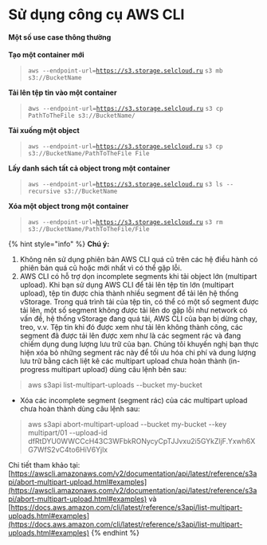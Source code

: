 # Sử dụng công cụ AWS CLI

#### Một số use case thông thường <a href="#sudungcongcuawscli-motsousecasethongthuong" id="sudungcongcuawscli-motsousecasethongthuong"></a>

**Tạo một container mới**

> `aws --endpoint-url=`[`https://s3.storage.selcloud.ru`](https://s3.storage.selcloud.ru/) `s3 mb s3://BucketName`

**Tải lên tệp tin vào một container**

> a`ws --endpoint-url=`[`https://s3.storage.selcloud.ru`](https://s3.storage.selcloud.ru/) `s3 cp PathToTheFile s3://BucketName/`

**Tải xuống một object**&#x20;

> `aws --endpoint-url=`[`https://s3.storage.selcloud.ru`](https://s3.storage.selcloud.ru/) `s3 cp s3://BucketName/PathToTheFile File`

**Lấy danh sách tất cả object trong một container**

> `aws --endpoint-url=`[`https://s3.storage.selcloud.ru`](https://s3.storage.selcloud.ru/) `s3 ls --recursive s3://BucketName`

**Xóa một object trong một container**

> `aws --endpoint-url=`[`https://s3.storage.selcloud.ru`](https://s3.storage.selcloud.ru/) `s3 rm s3://BucketName/PathToTheFile/File`

{% hint style="info" %}
**Chú ý:**&#x20;



1. Không nên sử dụng phiên bản AWS CLI quá cũ trên các hệ điều hành có phiên bản quá cũ hoặc mới nhất vì có thể gặp lỗi.
2. AWS CLI có hỗ trợ dọn incomplete segments khi tải object lớn (multipart upload). Khi bạn sử dụng AWS CLI để tải lên tệp tin lớn (multipart upload), tệp tin được chia thành nhiều segment để tải lên hệ thống vStorage. Trong quá trình tải của tệp tin, có thể có một số segment được tải lên, một số segment không được tải lên do gặp lỗi như network có vấn đề, hệ thống vStorage đang quá tải, AWS CLI của bạn bị dừng chạy, treo, v.v. Tệp tin khi đó được xem như tải lên không thành công, các segment đã được tải lên được xem như là các segment rác và đang chiếm dụng dung lượng lưu trữ của bạn. Chúng tôi khuyến nghị bạn thực hiện xóa bỏ những segment rác này để tối ưu hóa chi phí và dung lượng lưu trữ bằng cách liệt kê các multipart upload chưa hoàn thành (in-progress multipart upload) dùng câu lệnh bên sau:

> aws s3api list-multipart-uploads --bucket my-bucket

* Xóa các incomplete segment (segment rác) của các multipart upload chưa hoàn thành dùng câu lệnh sau:

> aws s3api abort-multipart-upload --bucket my-bucket --key multipart/01 --upload-id dfRtDYU0WWCCcH43C3WFbkRONycyCpTJJvxu2i5GYkZljF.Yxwh6XG7WfS2vC4to6HiV6Yjlx

Chi tiết tham khảo tại: [https://awscli.amazonaws.com/v2/documentation/api/latest/reference/s3api/abort-multipart-upload.html#examples](https://awscli.amazonaws.com/v2/documentation/api/latest/reference/s3api/abort-multipart-upload.html#examples) và [https://docs.aws.amazon.com/cli/latest/reference/s3api/list-multipart-uploads.html#examples](https://docs.aws.amazon.com/cli/latest/reference/s3api/list-multipart-uploads.html#examples)
{% endhint %}
